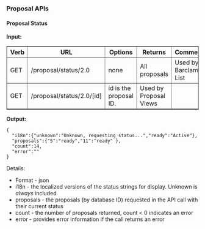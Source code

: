 ### Proposal APIs

#### Proposal Status

**Input:**

<table border=1>
<tr><th> Verb </th><th> URL </th><th> Options </th><th> Returns </th><th> Comments </th></tr>
<tr><td> GET   </td><td> /proposal/status/2.0  </td><td> none  </td><td> All proposals  </td><td> Used by Barclamp List  </td></tr> 
<tr><td> GET </td><td> /proposal/status/2.0/[id]  </td><td> id is the proposal ID.  </td><td> Used by Proposal Views  </td></tr>
</table>

**Output:**


    {
      "i18n":{"unknown":"Unknown, requesting status...","ready":"Active"},
      "proposals":{"5":"ready","11":"ready" },
      "count":14,
      "error":""
    }

Details:

* Format - json
* i18n - the localized versions of the status strings for display.  Unknown is _always_ included
* proposals - the proposals (by database ID) requested in the API call with their current status
* count - the number of proposals returned, count < 0 indicates an error
* error - provides error information if the call returns an error
